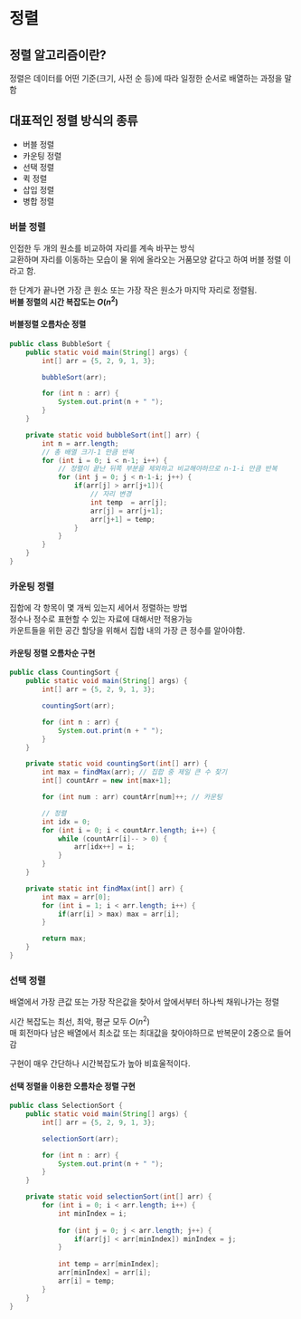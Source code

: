 # 정렬
## 정렬 알고리즘이란?
정렬은 데이터를 어떤 기준(크기, 사전 순 등)에 따라 일정한 순서로 배열하는 과정을 말함  

## 대표적인 정렬 방식의 종류
* 버블 정렬
* 카운팅 정렬
* 선택 정렬
* 퀵 정렬
* 삽입 정렬
* 병합 정렬

### 버블 정렬
인접한 두 개의 원소를 비교하여 자리를 계속 바꾸는 방식  
교환하며 자리를 이동하는 모습이 물 위에 올라오는 거품모양 같다고 하여 버블 정렬 이라고 함.

한 단계가 끝나면 가장 큰 원소 또는 가장 작은 원소가 마지막 자리로 정렬됨.  
**버블 정렬의 시간 복잡도는 $O(n^2)$**

#### 버블정렬 오름차순 정렬
```java
public class BubbleSort {
    public static void main(String[] args) {
        int[] arr = {5, 2, 9, 1, 3};

        bubbleSort(arr);

        for (int n : arr) {
            System.out.print(n + " ");
        }
    }

    private static void bubbleSort(int[] arr) {
        int n = arr.length;
        // 총 배열 크기-1 만큼 반복
        for (int i = 0; i < n-1; i++) {
            // 정렬이 끝난 뒤쪽 부분을 제외하고 비교해야하므로 n-1-i 만큼 반복
            for (int j = 0; j < n-1-i; j++) {
                if(arr[j] > arr[j+1]){
                    // 자리 변경
                    int temp  = arr[j];
                    arr[j] = arr[j+1];
                    arr[j+1] = temp;
                }
            }
        }
    }
}
```

### 카운팅 정렬
집합에 각 항목이 몇 개씩 있는지 세어서 정렬하는 방법  
정수나 정수로 표현할 수 있는 자료에 대해서만 적용가능  
카운트들을 위한 공간 할당을 위해서 집합 내의 가장 큰 정수를 알아야함.

#### 카운팅 정렬 오름차순 구현
```java
public class CountingSort {
    public static void main(String[] args) {
        int[] arr = {5, 2, 9, 1, 3};

        countingSort(arr);

        for (int n : arr) {
            System.out.print(n + " ");
        }
    }

    private static void countingSort(int[] arr) {
        int max = findMax(arr); // 집합 중 제일 큰 수 찾기
        int[] countArr = new int[max+1];

        for (int num : arr) countArr[num]++; // 카운팅

        // 정렬
        int idx = 0;
        for (int i = 0; i < countArr.length; i++) {
            while (countArr[i]-- > 0) {
                arr[idx++] = i;
            }
        }
    }

    private static int findMax(int[] arr) {
        int max = arr[0];
        for (int i = 1; i < arr.length; i++) {
            if(arr[i] > max) max = arr[i];
        }

        return max;
    }
}
```

### 선택 정렬
배열에서 가장 큰값 또는 가장 작은값을 찾아서 앞에서부터 하나씩 채워나가는 정렬

시간 복잡도는 최선, 최악, 평균 모두 $O(n^2)$  
매 회전마다 남은 배열에서 최소값 또는 최대값을 찾아야하므로 반복문이 2중으로 들어감  

구현이 매우 간단하나 시간복잡도가 높아 비효울적이다.

#### 선택 정렬을 이용한 오름차순 정렬 구현
```java
public class SelectionSort {
    public static void main(String[] args) {
        int[] arr = {5, 2, 9, 1, 3};

        selectionSort(arr);

        for (int n : arr) {
            System.out.print(n + " ");
        }
    }

    private static void selectionSort(int[] arr) {
        for (int i = 0; i < arr.length; i++) {
            int minIndex = i;
            
            for (int j = 0; j < arr.length; j++) {
                if(arr[j] < arr[minIndex]) minIndex = j;
            }
            
            int temp = arr[minIndex];
            arr[minIndex] = arr[i]; 
            arr[i] = temp;
        }
    }
}
```